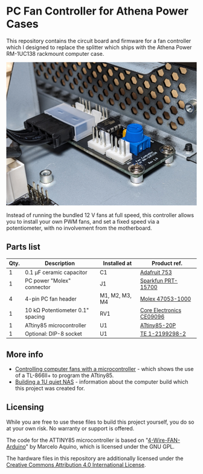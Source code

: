 # PC Fan Controller for Athena Power Cases

This repository contains the circuit board and firmware for a fan controller which I designed to replace the splitter which ships with the Athena Power RM-1UC138 rackmount computer case.

<img src="https://raw.githubusercontent.com/mike42/fan-controller-athena-power/main/image.jpg" alt="Fan controller" width="600">

Instead of running the bundled 12 V fans at full speed, this controller allows you to install your own PWM fans, and set a fixed speed via a potentiometer, with no involvement from the motherboard.

## Parts list

| Qty. | Description                      | Installed at   | Product ref.                                                                                                 |
|------|----------------------------------|----------------|--------------------------------------------------------------------------------------------------------------|
|    1 | 0.1 µF ceramic capacitor         | C1             | [Adafruit 753](https://www.adafruit.com/product/753)                                                         |
|    1 | PC power "Molex" connector       | J1             | [Sparkfun PRT-15700](https://www.sparkfun.com/products/15700)                                                |
|    4 | 4-pin PC fan header              | M1, M2, M3, M4 | [Molex 47053-1000](https://au.mouser.com/ProductDetail/Molex/47053-1000)                                     |
|    1 | 10 kΩ Potentiometer 0.1" spacing | RV1            | [Core Electronics CE09096](https://core-electronics.com.au/breadboard-compatible-potentiometer-10k-ohm.html) |
|    1 | ATtiny85 microcontroller         | U1             | [ATtiny85-20P](https://au.mouser.com/ProductDetail/Microchip-Technology/ATTINY85-20PU)                       |
|    1 | Optional: DIP-8 socket           | U1             | [TE 1-2199298-2](https://au.mouser.com/ProductDetail/TE-Connectivity/1-2199298-2)                            |

## More info

- [Controlling computer fans with a microcontroller](https://mike42.me/blog/2023-09-controlling-computer-fans-with-a-microcontroller) - which shows the use of a TL-866II+ to program the ATtiny85.
- [Building a 1U quiet NAS](https://mike42.me/blog/2023-10-building-a-1u-quiet-nas) - information about the computer build which this project was created for.

## Licensing 

While you are free to use these files to build this project yourself, you do so at your own risk. No warranty or support is offered.

The code for the ATTINY85 microcontroller is based on "[4-Wire-FAN-Arduino](https://github.com/marceloaqno/4-Wire-FAN-Arduino/blob/master/ATtiny_PWM_Phase_Corret_25kHz.ino)" by Marcelo Aquino, which is licensed under the GNU GPL.

The hardware files in this repository are additionally licensed under the [Creative Commons Attribution 4.0 International License](https://creativecommons.org/licenses/by/4.0/).

